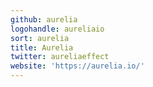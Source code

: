 ```yaml
---
github: aurelia
logohandle: aureliaio
sort: aurelia
title: Aurelia
twitter: aureliaeffect
website: 'https://aurelia.io/'
---
```

